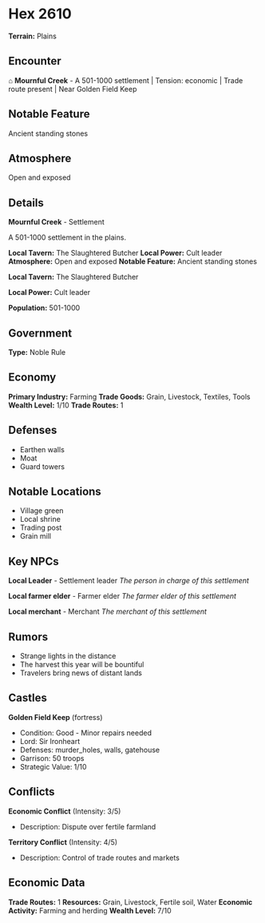 # Hex 2610

**Terrain:** Plains

## Encounter
⌂ **Mournful Creek** - A 501-1000 settlement | Tension: economic | Trade route present | Near Golden Field Keep

## Notable Feature
Ancient standing stones

## Atmosphere
Open and exposed

## Details
**Mournful Creek** - Settlement

A 501-1000 settlement in the plains.

**Local Tavern:** The Slaughtered Butcher
**Local Power:** Cult leader
**Atmosphere:** Open and exposed
**Notable Feature:** Ancient standing stones

**Local Tavern:** The Slaughtered Butcher

**Local Power:** Cult leader

**Population:** 501-1000

## Government
**Type:** Noble Rule

## Economy
**Primary Industry:** Farming
**Trade Goods:** Grain, Livestock, Textiles, Tools
**Wealth Level:** 1/10
**Trade Routes:** 1

## Defenses
- Earthen walls
- Moat
- Guard towers

## Notable Locations
- Village green
- Local shrine
- Trading post
- Grain mill

## Key NPCs
**Local Leader** - Settlement leader
*The person in charge of this settlement*

**Local farmer elder** - Farmer elder
*The farmer elder of this settlement*

**Local merchant** - Merchant
*The merchant of this settlement*

## Rumors
- Strange lights in the distance
- The harvest this year will be bountiful
- Travelers bring news of distant lands

## Castles
**Golden Field Keep** (fortress)
- Condition: Good - Minor repairs needed
- Lord: Sir Ironheart
- Defenses: murder_holes, walls, gatehouse
- Garrison: 50 troops
- Strategic Value: 1/10

## Conflicts
**Economic Conflict** (Intensity: 3/5)
- Description: Dispute over fertile farmland

**Territory Conflict** (Intensity: 4/5)
- Description: Control of trade routes and markets

## Economic Data
**Trade Routes:** 1
**Resources:** Grain, Livestock, Fertile soil, Water
**Economic Activity:** Farming and herding
**Wealth Level:** 7/10
